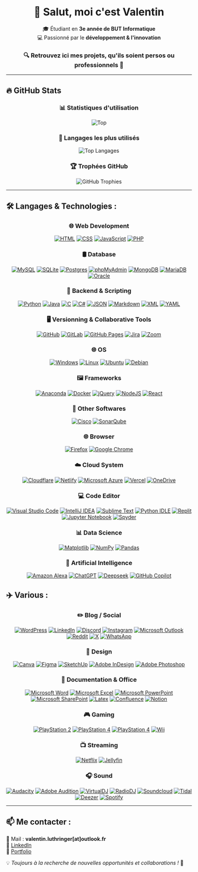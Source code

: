 <div align="center">

# 👋 Salut, moi c'est **Valentin**  
🎓 Étudiant en **3e année de BUT Informatique**  
💻 Passionné par le **développement & l'innovation**  

### 🔍 Retrouvez ici mes projets, qu'ils soient **persos** ou **professionnels** 🚀  

</div>

---

## 🔥 GitHub Stats
<div align="center">
  
### 📊 **Statistiques d'utilisation**
![Top](https://github-profile-summary-cards.vercel.app/api/cards/profile-details?username=valuthringer&theme=radical)

### 🎯 **Langages les plus utilisés**
![Top Langages](https://github-readme-stats.vercel.app/api/top-langs/?username=valuthringer&layout=compact&theme=radical)

### 🏆 **Trophées GitHub**
![GitHub Trophies](https://github-profile-trophy.vercel.app/?username=valuthringer&theme=radical)

</div>

---

## 🛠️ Langages & Technologies :
<div align="center">

### 🌐 **Web Development**  
[![HTML](https://img.shields.io/badge/HTML-%23E34F26.svg?logo=html5&logoColor=white)](#)
[![CSS](https://img.shields.io/badge/CSS-1572B6?logo=css3&logoColor=fff)](#)
[![JavaScript](https://img.shields.io/badge/JavaScript-F7DF1E?logo=javascript&logoColor=000)](#)
[![PHP](https://img.shields.io/badge/php-%23777BB4.svg?&logo=php&logoColor=white)](#)

### 🛢️ **Database**  
[![MySQL](https://img.shields.io/badge/MySQL-4479A1?logo=mysql&logoColor=fff)](#)
[![SQLite](https://img.shields.io/badge/SQLite-%2307405e.svg?logo=sqlite&logoColor=white)](#)
[![Postgres](https://img.shields.io/badge/PostgreSQL-%23316192.svg?logo=postgresql&logoColor=white)](#)
[![phpMyAdmin](https://img.shields.io/badge/phpMyAdmin-%23F89820.svg?&logo=phpmyadmin&logoColor=white)](#)
[![MongoDB](https://img.shields.io/badge/MongoDB-%234ea94b.svg?logo=mongodb&logoColor=white)](#)
[![MariaDB](https://img.shields.io/badge/MariaDB-003545?logo=mariadb&logoColor=white)](#)
[![Oracle](https://custom-icon-badges.demolab.com/badge/Oracle-F80000?logo=oracle&logoColor=fff)](#)

### 🔧 **Backend & Scripting**  
[![Python](https://img.shields.io/badge/Python-3776AB?logo=python&logoColor=fff)](#)
[![Java](https://img.shields.io/badge/Java-%23ED8B00.svg?logo=openjdk&logoColor=white)](#)
[![C](https://img.shields.io/badge/C-00599C?logo=c&logoColor=white)](#)
[![C#](https://custom-icon-badges.demolab.com/badge/C%23-%23239120.svg?logo=cshrp&logoColor=white)](#)
[![JSON](https://img.shields.io/badge/JSON-000?logo=json&logoColor=fff)](#)
[![Markdown](https://img.shields.io/badge/Markdown-%23000000.svg?logo=markdown&logoColor=white)](#)
[![XML](https://img.shields.io/badge/XML-767C52?logo=xml&logoColor=fff)](#)
[![YAML](https://img.shields.io/badge/YAML-CB171E?logo=yaml&logoColor=fff)](#)

### 🖥️ **Versionning & Collaborative Tools**  
[![GitHub](https://img.shields.io/badge/GitHub-%23121011.svg?logo=github&logoColor=white)](#)
[![GitLab](https://img.shields.io/badge/GitLab-FC6D26?logo=gitlab&logoColor=fff)](#)
[![GitHub Pages](https://img.shields.io/badge/GitHub%20Pages-121013?logo=github&logoColor=white)](#)
[![Jira](https://img.shields.io/badge/Jira-0052CC?logo=jira&logoColor=fff)](#)
[![Zoom](https://img.shields.io/badge/Zoom-2D8CFF?logo=zoom&logoColor=white)](#)

### 🌐 **OS**  
[![Windows](https://custom-icon-badges.demolab.com/badge/Windows-0078D6?logo=windows11&logoColor=white)](#)
[![Linux](https://img.shields.io/badge/Linux-FCC624?logo=linux&logoColor=black)](#)
[![Ubuntu](https://img.shields.io/badge/Ubuntu-E95420?logo=ubuntu&logoColor=white)](#)
[![Debian](https://img.shields.io/badge/Debian-A81D33?logo=debian&logoColor=fff)](#)

### 🖼️ **Frameworks** 
[![Anaconda](https://img.shields.io/badge/Anaconda-44A833?logo=anaconda&logoColor=fff)](#)
[![Docker](https://img.shields.io/badge/Docker-2496ED?logo=docker&logoColor=fff)](#)
[![jQuery](https://img.shields.io/badge/jQuery-0769AD?logo=jquery&logoColor=fff)](#)
[![NodeJS](https://img.shields.io/badge/Node.js-6DA55F?logo=node.js&logoColor=white)](#)
[![React](https://img.shields.io/badge/React-%2320232a.svg?logo=react&logoColor=%2361DAFB)](#)

### 🥅 **Other Softwares**
[![Cisco](https://img.shields.io/badge/Cisco_Packet_Tracer-%23049fd9.svg?style=logo&logo=cisco&logoColor=black)](#)
[![SonarQube](https://img.shields.io/badge/SonarQube-black?style=logo&logo=sonarqube&logoColor=4E9BCD)](#)

### 🌐 **Browser**
[![Firefox](https://img.shields.io/badge/Firefox-FF7139?logo=Firefox&logoColor=white)](#)
[![Google Chrome](https://img.shields.io/badge/Google%20Chrome-4285F4?logo=GoogleChrome&logoColor=white)](#)

### ☁️ **Cloud System**
[![Cloudflare](https://img.shields.io/badge/Cloudflare-F38020?logo=Cloudflare&logoColor=white)](#)
[![Netlify](https://img.shields.io/badge/Netlify-%23000000.svg?logo=netlify&logoColor=#00C7B7)](#)
[![Microsoft Azure](https://custom-icon-badges.demolab.com/badge/Microsoft%20Azure-0089D6?logo=msazure&logoColor=white)](#)
[![Vercel](https://img.shields.io/badge/Vercel-%23000000.svg?logo=vercel&logoColor=white)](#)
[![OneDrive](https://img.shields.io/badge/OneDrive-0078D4?logo=OneDrive&logoColor=white)](#)

### 💻 **Code Editor**
[![Visual Studio Code](https://custom-icon-badges.demolab.com/badge/Visual%20Studio%20Code-0078d7.svg?logo=vsc&logoColor=white)](#)
[![IntelliJ IDEA](https://img.shields.io/badge/IntelliJIDEA-000000.svg?logo=intellij-idea&logoColor=white)](#)
[![Sublime Text](https://img.shields.io/badge/Sublime%20Text-%23575757.svg?logo=sublime-text&logoColor=important)](#)
[![Python IDLE](https://img.shields.io/badge/Python%20IDLE-3776AB?logo=python&logoColor=fff)](#)
[![Replit](https://img.shields.io/badge/Replit-F26207?logo=replit&logoColor=fff)](#)
[![Jupyter Notebook](https://img.shields.io/badge/Jupyter_Notebook-%23FA0F00.svg?logo=jupyter&logoColor=white)](#)
[![Spyder](https://img.shields.io/badge/Spyder-838485?style=logo&logo=spyder%20ide&logoColor=maroon)](#)

### 📊 **Data Science**
[![Matplotlib](https://custom-icon-badges.demolab.com/badge/Matplotlib-71D291?logo=matplotlib&logoColor=fff)](#)
[![NumPy](https://img.shields.io/badge/NumPy-4DABCF?logo=numpy&logoColor=fff)](#)
[![Pandas](https://img.shields.io/badge/Pandas-150458?logo=pandas&logoColor=fff)](#)

### 🤖 **Artificial Intelligence**
[![Amazon Alexa](https://img.shields.io/badge/Amazon%20Alexa-00CAFF?logo=amazonalexa&logoColor=fff)](#)
[![ChatGPT](https://img.shields.io/badge/ChatGPT-74aa9c?logo=openai&logoColor=white)](#)
[![Deepseek](https://custom-icon-badges.demolab.com/badge/Deepseek-4D6BFF?logo=deepseek&logoColor=fff)](#)
[![GitHub Copilot](https://img.shields.io/badge/GitHub_Copilot-8957E5?style=logo&logo=github-copilot&logoColor=white)](#)

</div>

## ✈️ Various :
<div align="center">

### ✏️ **Blog / Social**
[![WordPress](https://img.shields.io/badge/WordPress-%2321759B.svg?logo=wordpress&logoColor=white)](#)
[![LinkedIn](https://custom-icon-badges.demolab.com/badge/LinkedIn-0A66C2?logo=linkedin-white&logoColor=fff)](#)
[![Discord](https://img.shields.io/badge/Discord-%235865F2.svg?&logo=discord&logoColor=white)](#)
[![Instagram](https://img.shields.io/badge/Instagram-%23E4405F.svg?logo=Instagram&logoColor=white)](#)
[![Microsoft Outlook](https://img.shields.io/badge/Microsoft_Outlook-0078D4?logo=Outlook&logoColor=white)](#)
[![Reddit](https://img.shields.io/badge/Reddit-FF4500?logo=reddit&logoColor=white)](#)
[![X](https://img.shields.io/badge/X-%23000000.svg?logo=X&logoColor=white)](#)
[![WhatsApp](https://img.shields.io/badge/WhatsApp-25D366?logo=whatsapp&logoColor=white)](#)

### 🎨 **Design**
[![Canva](https://img.shields.io/badge/Canva-%2300C4CC.svg?&logo=Canva&logoColor=white)](#)
[![Figma](https://img.shields.io/badge/Figma-F24E1E?logo=figma&logoColor=white)](#)
[![SketchUp](https://img.shields.io/badge/SketchUp-005F9E?logo=sketchup&logoColor=fff)](#)
[![Adobe InDesign](https://img.shields.io/badge/Adobe%20InDesign-49021F?logo=Outlook&logoColor=white)](#)
[![Adobe Photoshop](https://img.shields.io/badge/Adobe_Photoshop-0078D4?logo=Photoshop&logoColor=white)](#)

### 📄 **Documentation & Office**
[![Microsoft Word](https://img.shields.io/badge/Microsoft_Word-2B579A?logo=MicrosoftWord&logoColor=fff)](#)
[![Microsoft Excel](https://img.shields.io/badge/Microsoft_Excel-217346?logo=MicrosoftExcel&logoColor=fff)](#)
[![Microsoft PowerPoint](https://img.shields.io/badge/Microsoft_PowerPoint-B7472A?logo=MicrosoftPowerPoint&logoColor=fff)](#)
[![Microsoft SharePoint](https://img.shields.io/badge/Microsoft_SharePoint-0078D4?logo=MicrosoftSharePoint&logoColor=fff)](#)
[![Latex](https://img.shields.io/badge/Latex-%23008080.svg?style=logo&logo=latex&logoColor=white)](#)
[![Confluence](https://img.shields.io/badge/Confluence-172B4D?logo=confluence&logoColor=fff)](#)
[![Notion](https://img.shields.io/badge/Notion-000?logo=notion&logoColor=fff)](#)

### 🎮 **Gaming**
[![PlayStation 2](https://img.shields.io/badge/Playstation%202-003791?logo=playstation-2&logoColor=white)](#)
[![PlayStation 4](https://img.shields.io/badge/Playstation%204-003791?logo=playstation-4&logoColor=white)](#)
[![PlayStation 4](https://img.shields.io/badge/Playstation%205-003791?logo=playstation-5&logoColor=white)](#)
[![Wii](https://img.shields.io/badge/Wii-8B8B8B?logo=wii&logoColor=white)](#)

### 📺 **Streaming**
[![Netflix](https://img.shields.io/badge/Netflix-E50914?logo=netflix&logoColor=white)](#)
[![Jellyfin](https://img.shields.io/badge/Jellyfin-%23000B25.svg?style=logo&logo=Jellyfin&logoColor=00A4DC)](#)

### **🎧 Sound**
[![Audacity](https://img.shields.io/badge/Audacity-0000CC?logo=audacity&logoColor=white)](#)
[![Adobe Audition](https://img.shields.io/badge/Adobe%20Audition-9999FF.svg?style=logo&logo=Adobe%20Audition&logoColor=white)](#)
[![VirtualDJ](https://img.shields.io/badge/VirtualDJ-FF0000?logo=virtualdj&logoColor=white)](#)
[![RadioDJ](https://img.shields.io/badge/RadioDJ-1E90FF?logo=radiodj&logoColor=white)](#)
[![Soundcloud](https://img.shields.io/badge/Soundcloud-FF3300?logo=Soundcloud&logoColor=white)](#)
[![Tidal](https://img.shields.io/badge/Tidal-000000?logo=Tidal&logoColor=white)](#)
[![Deezer](https://img.shields.io/badge/Deezer-9400D3?logo=Deezer&logoColor=white)](#)
[![Spotify](https://img.shields.io/badge/Spotify-1ED760?style=logo&logo=spotify&logoColor=white)](#)

</div>

---

## 📫 Me contacter :
📧 Mail : **valentin.luthringer[at]outlook.fr**  
🔗 [LinkedIn](https://linkedin.com/in/valentin-luthringer)  
📂 [Portfolio](https://valuthringer.github.io)  

💡 _Toujours à la recherche de nouvelles opportunités et collaborations !_ 🚀
